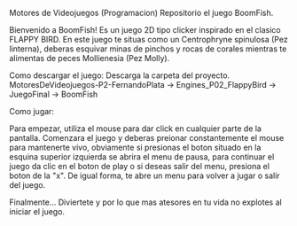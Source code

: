 Motores de Videojuegos (Programacion)
Repositorio el juego BoomFish.

Bienvenido a BoomFish!
Es un juego 2D tipo clicker inspirado en el clasico FLAPPY BIRD.
En este juego te situas como un Centrophryne spinulosa (Pez linterna), deberas esquivar minas de pinchos y rocas de corales mientras te alimentas de peces Mollienesia (Pez Molly).

Como descargar el juego: 
Descarga la carpeta del proyecto.
MotoresDeVideojuegos-P2-FernandoPlata -> Engines_P02_FlappyBird -> JuegoFinal -> BoomFish

Como jugar:

Para empezar, utiliza el mouse para dar click en cualquier parte de la pantalla. Comenzara el juego y deberas preionar constantemente el mouse para mantenerte vivo, obviamente si presionas el boton situado en la esquina superior izquierda se abrira el menu de pausa, para continuar el juego da clic en el boton de play o si deseas salir del menu, presiona el boton de la "x". De igual forma, te abre un menu para volver  a jugar o salir del juego.

Finalmente... Diviertete y por lo que mas atesores en tu vida no explotes al iniciar el juego.

